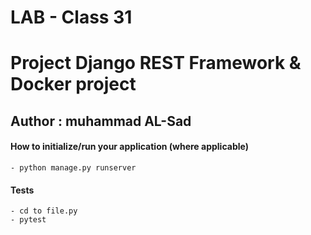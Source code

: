 # LAB - Class 31

# Project  Django REST Framework & Docker project 

## Author : muhammad AL-Sad


#### How to initialize/run your application (where applicable)
    - python manage.py runserver


#### Tests 
    - cd to file.py 
    - pytest 